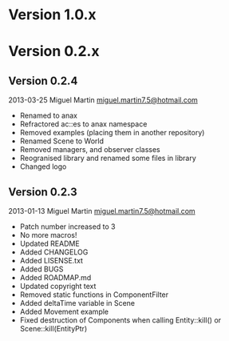# Version 1.0.x


# Version 0.2.x

## Version 0.2.4
2013-03-25 Miguel Martin <miguel.martin7.5@hotmail.com>

- Renamed to anax
- Refractored ac::es to anax namespace
- Removed examples (placing them in another repository)
- Renamed Scene to World
- Removed managers, and observer classes
- Reogranised library and renamed some files in library
- Changed logo

## Version	0.2.3
2013-01-13 Miguel Martin <miguel.martin7.5@hotmail.com>

- Patch number increased to 3
- No more macros!
- Updated README
- Added CHANGELOG
- Added LISENSE.txt
- Added BUGS
- Added ROADMAP.md
- Updated copyright text
- Removed static functions in ComponentFilter
- Added deltaTime variable in Scene
- Added Movement example
- Fixed destruction of Components when calling Entity::kill() or Scene::kill(EntityPtr)